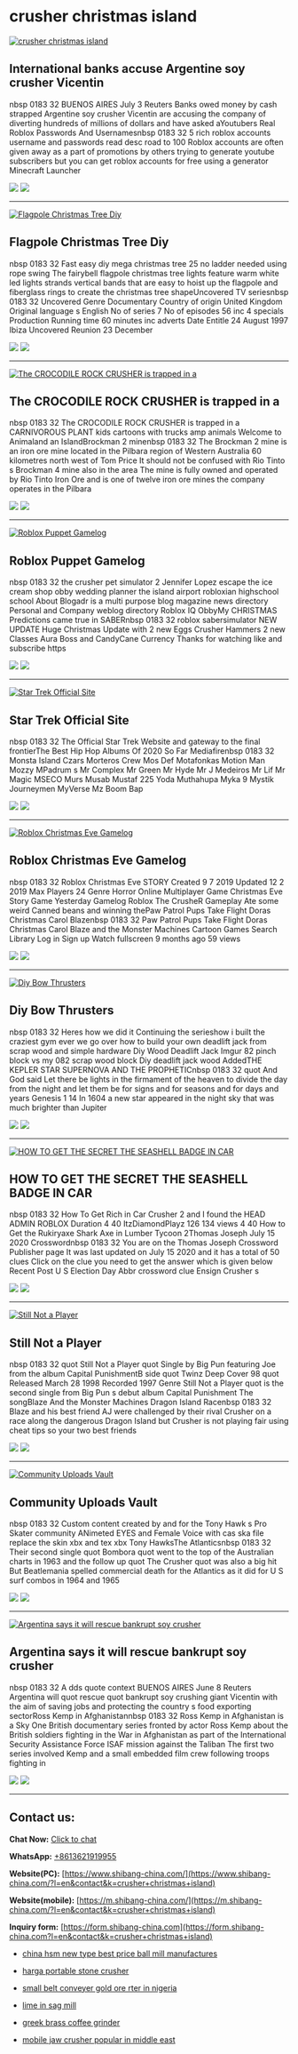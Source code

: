 # crusher christmas island

<a href="https://swt.shibang-china.com/?l=en&img&k=crusher+christmas+island" target="_blank">![crusher christmas island](http://static.shibang-china.com/all-800x300/1067.jpg)</a>

## International banks accuse Argentine soy crusher Vicentin
nbsp 0183 32 BUENOS AIRES July 3 Reuters Banks owed money by cash strapped Argentine soy crusher Vicentin are accusing the company of diverting hundreds of millions of dollars and have asked aYoutubers Real Roblox Passwords And Usernamesnbsp 0183 32 5 rich roblox accounts username and passwords read desc road to 100 Roblox accounts are often given away as a part of promotions by others trying to generate youtube subscribers but you can get roblox accounts for free using a generator Minecraft Launcher


<a href="https://whatsapp.shibangsoft.com/WhatsApp.php" target="_blank" title="WhatsApp">![](http://static.shibang-china.com/icon/whatsapp.png)</a> <a href="https://swt.shibang-china.com/?l=en&icon&k=crusher+christmas+island" target="_blank">![](http://static.shibang-china.com/icon/chat-en.png)</a>

---

<a href="https://swt.shibang-china.com/?l=en&img&k=crusher+christmas+island" target="_blank">![Flagpole Christmas Tree Diy](http://static.shibang-china.com/all-800x300/77.jpg)</a>

## Flagpole Christmas Tree Diy
nbsp 0183 32 Fast easy diy mega christmas tree 25 no ladder needed using rope swing The fairybell flagpole christmas tree lights feature warm white led lights strands vertical bands that are easy to hoist up the flagpole and fiberglass rings to create the christmas tree shapeUncovered TV seriesnbsp 0183 32 Uncovered Genre Documentary Country of origin United Kingdom Original language s English No of series 7 No of episodes 56 inc 4 specials Production Running time 60 minutes inc adverts Date Entitle 24 August 1997 Ibiza Uncovered Reunion 23 December


<a href="https://whatsapp.shibangsoft.com/WhatsApp.php" target="_blank" title="WhatsApp">![](http://static.shibang-china.com/icon/whatsapp.png)</a> <a href="https://swt.shibang-china.com/?l=en&icon&k=crusher+christmas+island" target="_blank">![](http://static.shibang-china.com/icon/chat-en.png)</a>

---

<a href="https://swt.shibang-china.com/?l=en&img&k=crusher+christmas+island" target="_blank">![The CROCODILE ROCK CRUSHER is trapped in a](http://static.shibang-china.com/all-800x300/468.jpg)</a>

## The CROCODILE ROCK CRUSHER is trapped in a
nbsp 0183 32 The CROCODILE ROCK CRUSHER is trapped in a CARNIVOROUS PLANT kids cartoons with trucks amp animals Welcome to Animaland an IslandBrockman 2 minenbsp 0183 32 The Brockman 2 mine is an iron ore mine located in the Pilbara region of Western Australia 60 kilometres north west of Tom Price It should not be confused with Rio Tinto s Brockman 4 mine also in the area The mine is fully owned and operated by Rio Tinto Iron Ore and is one of twelve iron ore mines the company operates in the Pilbara


<a href="https://whatsapp.shibangsoft.com/WhatsApp.php" target="_blank" title="WhatsApp">![](http://static.shibang-china.com/icon/whatsapp.png)</a> <a href="https://swt.shibang-china.com/?l=en&icon&k=crusher+christmas+island" target="_blank">![](http://static.shibang-china.com/icon/chat-en.png)</a>

---

<a href="https://swt.shibang-china.com/?l=en&img&k=crusher+christmas+island" target="_blank">![Roblox Puppet Gamelog](http://static.shibang-china.com/all-800x300/298.jpg)</a>

## Roblox Puppet Gamelog
nbsp 0183 32 the crusher pet simulator 2 Jennifer Lopez escape the ice cream shop obby wedding planner the island airport robloxian highschool school About Blogadr is a multi purpose blog magazine news directory Personal and Company weblog directory Roblox IQ ObbyMy CHRISTMAS Predictions came true in SABERnbsp 0183 32 roblox sabersimulator NEW UPDATE Huge Christmas Update with 2 new Eggs Crusher Hammers 2 new Classes Aura Boss and CandyCane Currency Thanks for watching like and subscribe https


<a href="https://whatsapp.shibangsoft.com/WhatsApp.php" target="_blank" title="WhatsApp">![](http://static.shibang-china.com/icon/whatsapp.png)</a> <a href="https://swt.shibang-china.com/?l=en&icon&k=crusher+christmas+island" target="_blank">![](http://static.shibang-china.com/icon/chat-en.png)</a>

---

<a href="https://swt.shibang-china.com/?l=en&img&k=crusher+christmas+island" target="_blank">![Star Trek Official Site](http://static.shibang-china.com/all-800x300/923.jpg)</a>

## Star Trek Official Site
nbsp 0183 32 The Official Star Trek Website and gateway to the final frontierThe Best Hip Hop Albums Of 2020 So Far Mediafirenbsp 0183 32 Monsta Island Czars Morteros Crew Mos Def Motafonkas Motion Man Mozzy MPadrum s Mr Complex Mr Green Mr Hyde Mr J Medeiros Mr Lif Mr Magic MSECO Murs Musab Mustaf 225 Yoda Muthahupa Myka 9 Mystik Journeymen MyVerse Mz Boom Bap


<a href="https://whatsapp.shibangsoft.com/WhatsApp.php" target="_blank" title="WhatsApp">![](http://static.shibang-china.com/icon/whatsapp.png)</a> <a href="https://swt.shibang-china.com/?l=en&icon&k=crusher+christmas+island" target="_blank">![](http://static.shibang-china.com/icon/chat-en.png)</a>

---

<a href="https://swt.shibang-china.com/?l=en&img&k=crusher+christmas+island" target="_blank">![Roblox Christmas Eve Gamelog](http://static.shibang-china.com/all-800x300/1279.jpg)</a>

## Roblox Christmas Eve Gamelog
nbsp 0183 32 Roblox Christmas Eve STORY Created 9 7 2019 Updated 12 2 2019 Max Players 24 Genre Horror Online Multiplayer Game Christmas Eve Story Game Yesterday Gamelog Roblox The CrusheR Gameplay Ate some weird Canned beans and winning thePaw Patrol Pups Take Flight Doras Christmas Carol Blazenbsp 0183 32 Paw Patrol Pups Take Flight Doras Christmas Carol Blaze and the Monster Machines Cartoon Games Search Library Log in Sign up Watch fullscreen 9 months ago 59 views


<a href="https://whatsapp.shibangsoft.com/WhatsApp.php" target="_blank" title="WhatsApp">![](http://static.shibang-china.com/icon/whatsapp.png)</a> <a href="https://swt.shibang-china.com/?l=en&icon&k=crusher+christmas+island" target="_blank">![](http://static.shibang-china.com/icon/chat-en.png)</a>

---

<a href="https://swt.shibang-china.com/?l=en&img&k=crusher+christmas+island" target="_blank">![Diy Bow Thrusters](http://static.shibang-china.com/all-800x300/247.jpg)</a>

## Diy Bow Thrusters
nbsp 0183 32 Heres how we did it Continuing the serieshow i built the craziest gym ever we go over how to build your own deadlift jack from scrap wood and simple hardware Diy Wood Deadlift Jack Imgur 82 pinch block vs my 082 scrap wood block Diy deadlift jack wood AddedTHE KEPLER STAR SUPERNOVA AND THE PROPHETICnbsp 0183 32 quot And God said Let there be lights in the firmament of the heaven to divide the day from the night and let them be for signs and for seasons and for days and years Genesis 1 14 In 1604 a new star appeared in the night sky that was much brighter than Jupiter


<a href="https://whatsapp.shibangsoft.com/WhatsApp.php" target="_blank" title="WhatsApp">![](http://static.shibang-china.com/icon/whatsapp.png)</a> <a href="https://swt.shibang-china.com/?l=en&icon&k=crusher+christmas+island" target="_blank">![](http://static.shibang-china.com/icon/chat-en.png)</a>

---

<a href="https://swt.shibang-china.com/?l=en&img&k=crusher+christmas+island" target="_blank">![HOW TO GET THE SECRET THE SEASHELL BADGE IN CAR](http://static.shibang-china.com/all-800x300/1195.jpg)</a>

## HOW TO GET THE SECRET THE SEASHELL BADGE IN CAR
nbsp 0183 32 How To Get Rich in Car Crusher 2 and I found the HEAD ADMIN ROBLOX Duration 4 40 ItzDiamondPlayz 126 134 views 4 40 How to Get the Rukiryaxe Shark Axe in Lumber Tycoon 2Thomas Joseph July 15 2020 Crosswordnbsp 0183 32 You are on the Thomas Joseph Crossword Publisher page It was last updated on July 15 2020 and it has a total of 50 clues Click on the clue you need to get the answer which is given below Recent Post U S Election Day Abbr crossword clue Ensign Crusher s


<a href="https://whatsapp.shibangsoft.com/WhatsApp.php" target="_blank" title="WhatsApp">![](http://static.shibang-china.com/icon/whatsapp.png)</a> <a href="https://swt.shibang-china.com/?l=en&icon&k=crusher+christmas+island" target="_blank">![](http://static.shibang-china.com/icon/chat-en.png)</a>

---

<a href="https://swt.shibang-china.com/?l=en&img&k=crusher+christmas+island" target="_blank">![Still Not a Player](http://static.shibang-china.com/all-800x300/676.jpg)</a>

## Still Not a Player
nbsp 0183 32 quot Still Not a Player quot Single by Big Pun featuring Joe from the album Capital PunishmentB side quot Twinz Deep Cover 98 quot Released March 28 1998 Recorded 1997 Genre Still Not a Player quot is the second single from Big Pun s debut album Capital Punishment The songBlaze And the Monster Machines Dragon Island Racenbsp 0183 32 Blaze and his best friend AJ were challenged by their rival Crusher on a race along the dangerous Dragon Island but Crusher is not playing fair using cheat tips so your two best friends


<a href="https://whatsapp.shibangsoft.com/WhatsApp.php" target="_blank" title="WhatsApp">![](http://static.shibang-china.com/icon/whatsapp.png)</a> <a href="https://swt.shibang-china.com/?l=en&icon&k=crusher+christmas+island" target="_blank">![](http://static.shibang-china.com/icon/chat-en.png)</a>

---

<a href="https://swt.shibang-china.com/?l=en&img&k=crusher+christmas+island" target="_blank">![Community Uploads Vault](http://static.shibang-china.com/all-800x300/1046.jpg)</a>

## Community Uploads Vault
nbsp 0183 32 Custom content created by and for the Tony Hawk s Pro Skater community ANimeted EYES and Female Voice with cas ska file replace the skin xbx and tex xbx Tony HawksThe Atlanticsnbsp 0183 32 Their second single quot Bombora quot went to the top of the Australian charts in 1963 and the follow up quot The Crusher quot was also a big hit But Beatlemania spelled commercial death for the Atlantics as it did for U S surf combos in 1964 and 1965


<a href="https://whatsapp.shibangsoft.com/WhatsApp.php" target="_blank" title="WhatsApp">![](http://static.shibang-china.com/icon/whatsapp.png)</a> <a href="https://swt.shibang-china.com/?l=en&icon&k=crusher+christmas+island" target="_blank">![](http://static.shibang-china.com/icon/chat-en.png)</a>

---

<a href="https://swt.shibang-china.com/?l=en&img&k=crusher+christmas+island" target="_blank">![Argentina says it will rescue bankrupt soy crusher](http://static.shibang-china.com/all-800x300/1018.jpg)</a>

## Argentina says it will rescue bankrupt soy crusher
nbsp 0183 32 A dds quote context BUENOS AIRES June 8 Reuters Argentina will quot rescue quot bankrupt soy crushing giant Vicentin with the aim of saving jobs and protecting the country s food exporting sectorRoss Kemp in Afghanistannbsp 0183 32 Ross Kemp in Afghanistan is a Sky One British documentary series fronted by actor Ross Kemp about the British soldiers fighting in the War in Afghanistan as part of the International Security Assistance Force ISAF mission against the Taliban The first two series involved Kemp and a small embedded film crew following troops fighting in


<a href="https://whatsapp.shibangsoft.com/WhatsApp.php" target="_blank" title="WhatsApp">![](http://static.shibang-china.com/icon/whatsapp.png)</a> <a href="https://swt.shibang-china.com/?l=en&icon&k=crusher+christmas+island" target="_blank">![](http://static.shibang-china.com/icon/chat-en.png)</a>

---
## Contact us:

**Chat Now:** [Click to chat](https://swt.shibang-china.com?l=en&contact&k=crusher+christmas+island)

**WhatsApp:**  [+8613621919955](https://whatsapp.shibangsoft.com/WhatsApp.php)

**Website(PC):** [https://www.shibang-china.com/](https://www.shibang-china.com/?l=en&contact&k=crusher+christmas+island)

**Website(mobile):** [https://m.shibang-china.com/](https://m.shibang-china.com/?l=en&contact&k=crusher+christmas+island)

**Inquiry form:** [https://form.shibang-china.com](https://form.shibang-china.com?l=en&contact&k=crusher+christmas+island)

* [china hsm new type best price ball mill manufactures](../163/china%20hsm%20new%20type%20best%20price%20ball%20mill%20manufactures.md)

* [harga portable stone crusher](../168/harga%20portable%20stone%20crusher.md)

* [small belt conveyer gold ore rter in nigeria](../161/small%20belt%20conveyer%20gold%20ore%20rter%20in%20nigeria.md)

* [lime in sag mill](../168/lime%20in%20sag%20mill.md)

* [greek brass coffee grinder](../161/greek%20brass%20coffee%20grinder.md)

* [mobile jaw crusher popular in middle east](../167/mobile%20jaw%20crusher%20popular%20in%20middle%20east.md)